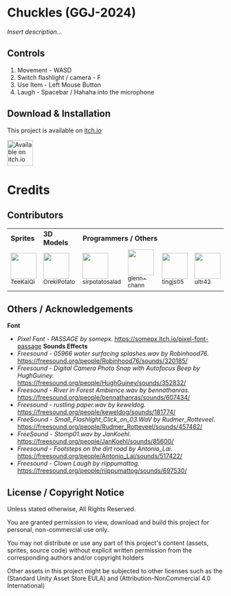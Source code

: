 # Chuckles (GGJ-2024)

_Insert description..._


## Controls
1. Movement - WASD
2. Switch flashlight / camera - F
3. Use Item - Left Mouse Button
4. Laugh - Spacebar / Hahaha into the microphone


## Download & Installation
This project is available on [itch.io](https://notlivingstudios.itch.io/chuckles-ggj-2024)

<a href="https://notlivingstudios.itch.io/chuckles-ggj-2024" target="_blank"><img src="https://static.itch.io/images/badge-color.svg"
alt="Available on itch.io" height="60"/></a>


# Credits
## Contributors
<table>
    <tr>
        <td><b>Sprites</b></td>
        <td><b>3D Models</b></td>
        <td colspan="4"><b>Programmers / Others</b></td>
    </tr>
    <tr>
        <td><a href="https://github.com/TeeKaiQi"><img src="https://github.com/TeeKaiQi.png" width="60px;"/><br/><sub>TeeKaiQi</sub></a></td>
        <td><a href="https://github.com/OrekiPotato"><img src="https://github.com/OrekiPotato.png" width="60px;"/><br/><sub>OrekiPotato</sub></a></td>
        <td><a href="https://github.com/sirpotatosalad"><img src="https://github.com/sirpotatosalad.png" width="60px;"/><br/><sub>sirpotatosalad</sub></a></td>
        <td><a href="https://github.com/glenn-chann"><img src="https://github.com/glenn-chann.png" width="60px;"/><br/><sub>glenn-chann</sub></a></td>
        <td><a href="https://github.com/tingjs05"><img src="https://github.com/tingjs05.png" width="60px;"/><br/><sub>tingjs05</sub></a></td>
        <td><a href="https://github.com/ultraflame4"><img src="https://github.com/ultraflame4.png" width="60px;"/><br/><sub>ultr42</sub></a></td>
    </tr>
</table>

## Others / Acknowledgements
**Font**
- _Pixel Font - PASSAGE by somepx._ https://somepx.itch.io/pixel-font-passage
**Sounds Effects**
- _Freesound - 05966 water surfacing splashes.wav by Robinhood76._ https://freesound.org/people/Robinhood76/sounds/320185/
- _Freesound - Digital Camera Photo Snap with Autofocus Beep by HughGuiney._  https://freesound.org/people/HughGuiney/sounds/352832/ 
- _Freesound - River in Forest Ambience.wav by bennathanras._  https://freesound.org/people/bennathanras/sounds/607434/ 
- _Freesound - rustling paper.wav by keweldog._  https://freesound.org/people/keweldog/sounds/181774/ 
- _FreeSound - Small_Flashlight_Click_on_03.WaV by Rudmer_Rotteveel._ https://freesound.org/people/Rudmer_Rotteveel/sounds/457462/ 
- _FreeSound - Stomp01.wav by JanKoehl._  https://freesound.org/people/JanKoehl/sounds/85600/
- _Freesound - Footsteps on the dirt road by Antonio_Lai._ https://freesound.org/people/Antonio_Lai/sounds/517422/
- _Freesound - Clown Laugh by riippumattog._ https://freesound.org/people/riippumattog/sounds/697530/
## License / Copyright Notice
Unless stated otherwise, All Rights Reserved.

You are granted permission to view, download and build this project for personal, non-commercial use only.

You may not distribute or use any part of this project's content (assets, sprites, source code) without explicit written permission from the corresponding authors and/or copyright holders

Other assets in this project might be subjected to other licenses such as the (Standard Unity Asset Store EULA) and (Attribution-NonCommercial 4.0 International)
